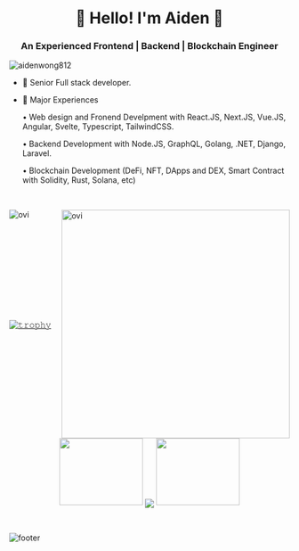 <h1 align="center">👋 Hello! I'm Aiden 👋</h1>
<h3 align="center">An Experienced Frontend | Backend | Blockchain Engineer</h3>

<p align="left"> <img src="https://komarev.com/ghpvc/?username=aidenwong812&label=Profile%20views&color=0e75b6&style=flat" alt="aidenwong812" /> </p>

- 🌱 Senior Full stack developer.

- 🌱 Major Experiences

    • Web design and Fronend Develpment with React.JS, Next.JS, Vue.JS, Angular, Svelte, Typescript, TailwindCSS.
  
    • Backend Development with Node.JS, GraphQL, Golang, .NET, Django, Laravel.

    • Blockchain Development (DeFi, NFT, DApps and DEX, Smart Contract with Solidity, Rust, Solana, etc)
  


<br>
<p align="center">
<p><img align="left" src="https://github-readme-stats.vercel.app/api/top-langs?username=aidenwong812&show_icons=true&locale=en&layout=compact&theme=chartreuse-dark&include_all_commits=true&count_private=true" alt="ovi" /></p>
<p>&nbsp;<img align="right" src="https://github-readme-stats.vercel.app/api?username=aidenwong812&show_icons=true&locale=en&theme=chartreuse-dark&include_all_commits=true&count_private=true" alt="ovi" width="410" /></p>
<br><br><br><br><br><br><br><br><br>

[![𝚝𝚛𝚘𝚙𝚑𝚢](https://github-profile-trophy.vercel.app/?username=aidenwong812&column=8&margin-w=15&margin-h=15&no-bg=true&no-frame=true&theme=juicyfresh)](https://github.com/aidenwong812)

<p align="center">
  <a>
    <img height="120" width="150" src="https://github.com/aidenwong812/aidenwong812/blob/main/left.png">
    <img align="center" src="https://github-readme-streak-stats.herokuapp.com/?user=aidenwong812&theme=dark&hide_border=true"/>
    <img height="120" width="150" src="https://github.com/aidenwong812/aidenwong812/blob/main/right.png">
  </a>
</p>

<br>

![footer](https://github.com/aidenwong812/aidenwong812/blob/main/footer.jpg)
